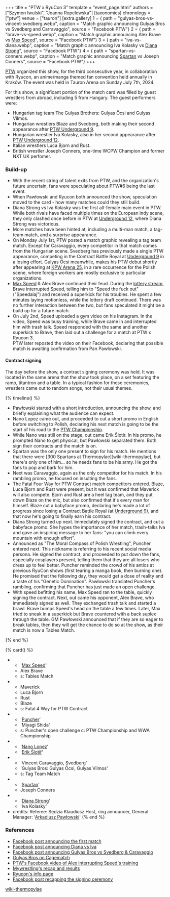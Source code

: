 +++
title = "PTW x RyuCon 3"
template = "event_page.html"
authors = ["Szymon Iwulski", "Joanna Ropelewska"]
[taxonomies]
chronology = ["ptw"]
venue = ["tauron"]
[extra.gallery]
1 = { path = "gulyas-bros-vs-vincent-svedberg.webp", caption = "Match graphic announcing Gulyas Bros vs Svedberg and Carravaggio", source = "Facebook PTW"}
2 = { path = "brave-vs-speed.webp", caption = "Match graphic announcing Alex Brave vs [Max Speed](@/w/max-speed.md)", source = "Facebook PTW"}
3 = { path = "iva-vs-diana.webp", caption = "Match graphic announcing Iva Kolasky vs [Diana Strong](@/w/diana-strong.md)", source = "Facebook PTW"}
4 = { path = "spartan-vs-conners.webp", caption = "Match graphic announcing [Spartan](@/w/spartan.md) vs Joseph Conners", source = "Facebook PTW"}
+++

[PTW](@/o/ptw.md) organized this show, for the third consecutive year, in collaboration with Ryucon, an anime/manga themed fan convention held annually in Kraków. The event was held in Tauron Arena on Sunday July 7th, 2024.

For this show, a significant portion of the match card was filled by guest wrestlers from abroad, including 5 from Hungary. The guest performers were:
* Hungarian tag team The Gulyas Brothers: Gulyas Öcsi and Gulyas Vilmos.
* Hungarian wrestlers Blaze and Svedberg, both making their second appearance after [PTW Underground 9](@/e/ptw/2022-10-30-ptw-underground-9.md).
* Hungarian wrestler Iva Kolasky, also in her second appearance after [PTW Underground 12](@/e/ptw/2023-02-26-ptw-underground-12.md).
* Italian wrestlers Luca Bjorn and Rust.
* British wrestler Joseph Conners, one-time WCPW Champion and former NXT UK perfomer.

### Build-up

* With the recent string of talent exits from PTW, and the organization's future uncertain, fans were speculating about PTW#6 being the last event.
* When Pawłowski and Ryucon both announced the show, speculation moved to the card - how many matches could they still build.
* Diana Strong vs Iva Kolasky was the first all-female main event in PTW. While both rivals have faced multiple times on the European indy scene, they only clashed once before in PTW at [Underground 12](@/e/ptw/2023-02-26-ptw-underground-12.md), where Diana Strong was victorious.
* More matches have been hinted at, including a multi-man match, a tag-team match, and a surprise appearance.
* On Monday July 1st, PTW posted a match graphic revealing a tag team match. Except for Caravaggio, every competitor in that match comes from the Hungarian scene.
  Svedberg has previously made a single PTW appearance, competing in the Contract Battle Royal at [Underground 9](@/e/ptw/2022-10-30-ptw-underground-9.md) in a losing effort. Gulyas Öcsi meanwhile, makes his PTW debut shortly after appearing at [KPW Arena 25](@/e/kpw/2024-05-17-kpw-arena-25.md), in a rare occurrence for the Polish scene, where foreign workers are mostly exclusive to particular organizations.
* [Max Speed](@/w/max-speed.md) & Alex Brave continued their feud.
  During the [lottery stream](@/o/ptw.md#the-prize-draw), Brave interrupted Speed, telling him to "Speed the fuck out" ("Speedalaj") and received a superkick for his troubles.
  He spent a few minutes laying motionless, while the lottery draft continued.
  There was no further interaction between the two, but fans speculated it might be a build up for a future match.
* On July 2nd, Speed uploaded a gym video on his Instagram.
  In the video, Speed was busy training, while Brave came in and interrupted him with trash talk.
  Speed responded with the same and another superkick to Brave, then laid out a challenge for a match at PTW x Ryucon 3. \
  PTW later reposted the video on their Facebook, declaring that possible match is awaiting confirmation from Pan Pawłowski.

#### Contract signing

The day before the show, a contract signing ceremony was held.
It was located in the same arena that the show took place, on a set featuring the ramp, titantron and a table.
In a typical fashion for these ceremonies, wrestlers came out to random songs, not their usual themes.

{% timeline() %}
* Pawłowski started with a short introduction, announcing the show, and briefly explaining what the audience can expect.
* Nano Lopez came out, and proceeded to cut a short promo in English before switching to Polish, declaring his next match is going to be the start of his road to the [PTW Championship](@/c/ptw-championship.md).
* While Nano was still on the stage, out came Erik Ŝlotir. In his promo, he prompted Nano to get physical, but Pawłowski separated them. Both sign their contracts and the match is on.
* Spartan was the only one present to sign for his match. He mentions that there were [300 Spartans at Thermopylae][wiki-thermopylae], but there's only one of him... so he needs fans to be his army. He got the fans to pop and bark for him.
* Next was Caravaggio, again as the only competitor for his match. In his rambling promo, he focused on insulting the fans.
* The Fatal Four Way for PTW Contract match competitors entered. Blaze, Luca Bjorn and Rust were present, but it was confirmed that Maverick will also compete.
  Bjorn and Rust are a heel tag team, and they put down Blaze on the mic, but also confirmed that it's every man for himself.
  Blaze cut a babyface promo, declaring he's made a lot of progress since losing a Contract Battle Royal (at [Underground 9](@/e/ptw/2022-10-30-ptw-underground-9.md)), and that now he's going to finally earn his contract.
* Diana Strong turned up next. Immediately signed the contract, and cut a babyface promo. She hypes the importance of her match, trash-talks Iva and gave an inspiring message to her fans: "you can climb every mountain with enough effort".
* Announced as "The Moral Compass of Polish Wrestling", Puncher entered next. This nickname is referring to his recent social media persona.
  He signed the contract, and proceeded to put down the fans, especially cosplayers present, telling them that they are all losers who dress up to feel better.
  Puncher reminded the crowd of his antics at previous RyuCon shows (first tearing a manga book, then burning one). He promised that the following day, they would get a dose of reality and a taste of his "Genetic Domination".
  Pawłowski translated Puncher's rambling, confirming that Puncher has just made an open challenge.
* With speed befitting his name, Max Speed ran to the table, quickly signing the contract.
  Next, out came his opponent, Alex Brave, who immediately signed as well.
  They exchanged trash talk and started a brawl. Brave bumps Speed's head on the table a few times.
  Later, Max tried to sneak in a superkick but Brave countered with a back suplex through the table.
  GM Pawłowski announced that if they are so eager to break tables, then they will get the chance to do so at the show, as their match is now a Tables Match.

{% end %}

{% card() %}
- - '[Max Speed](@/w/max-speed.md)'
  - Alex Brave
  - s: Tables Match
- - Maverick
  - Luca Bjorn
  - Rust
  - Blaze
  - s: Fatal 4 Way for PTW Contract
- - '[Puncher](@/w/puncher.md)'
  - 'Miyagi Shida'
  - s: Puncher's open challenge
    c: PTW Championship and WWA Championship
- - '[Nano Lopez](@/w/nano-lopez.md)'
  - '[Erik Šlotíř](@/w/erik-slotir.md)'
- - 'Vincent Caravaggio, Svedberg'
  - 'Gulyas Bros: Gulyas Öcsi, Gulyas Vilmos'
  - s: Tag Team Match
- - '[Spartan](@/w/spartan.md)'
  - Joseph Conners
- - '[Diana Strong](@/w/diana-strong.md)'
  - 'Iva Kolasky'
- credits:
    Referee: Sędzia Klaudiusz
    Host, ring announcer, General Manager: '[Arkadiusz Pawłowski](@/w/pan-pawlowski.md)'
{% end %}

### References

* [Facebook post announcing the first match](https://www.facebook.com/PrimeTimeWrestlingPL/posts/pfbid025CUsTP2nwpJkbHDNQFaCNFcWabnQ2Dm8xjbq13nZ6iAU9BRPL7e5zw8vgePgE7rEl)
* [Facebook post announcing Diana vs Iva](https://www.facebook.com/PrimeTimeWrestlingPL/posts/pfbid0Dn9v76pLKG3bMaA1F8pds2oMFNbxD5MQoP9zLg3fTPQNQu7mCpM5Ed5tw7Cxk1u1l)
* [Facebook post announcing Gulyas Bros vs Svedberg & Caravaggio](https://www.facebook.com/PrimeTimeWrestlingPL/posts/pfbid02ofPdwpvzFjqsHvesqrHvLoac8iQuCk5eu25SAoHEg6N7MAB6RCNKWmSCtJ7NVDC4l)
* [Gulyas Bros on Cagematch](https://www.cagematch.net/?id=28&nr=9957)
* [PTW's Facebook video of Alex interrupting Speed's training](https://www.facebook.com/PrimeTimeWrestlingPL/videos/442203918694225/)
* [Mywrestling's recap and results](https://mywrestling.com.pl/ptw-ryucon-3-wyniki/)
* [Ryucon's info page](https://ryucon.pl/ptw-x-ryucon/)
* [Facebook post recapping the signing ceremony](https://www.facebook.com/PrimeTimeWrestlingPL/posts/pfbid02gUSXkoTnSfkkfiZ9WvgUy76aE17vVo6epmiVV3vUUybXM8XH27NJabWkSJbLWoDel)

[wiki-thermopylae](https://en.wikipedia.org/wiki/Battle_of_Thermopylae)
